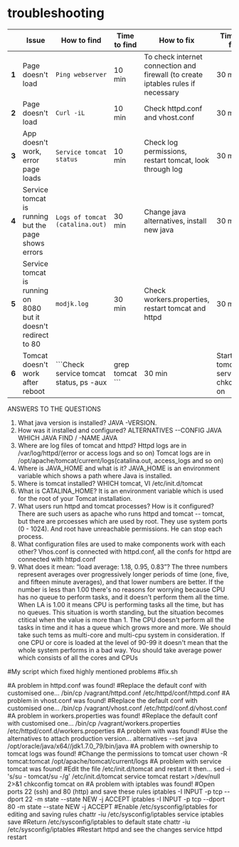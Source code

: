 # troubleshooting

| |     Issue     |  How to find  | Time to find | How to fix | Time to fix |
| :---: | -------------|-------------| ------------| ---------- | ----------- | 
| **1** | Page doesn't load  | ```Ping webserver``` | 10 min | To check internet connection and firewall (to create iptables rules if necessary |30 min| 
| **2** | Page doesn't load  | ```Curl -iL``` | 10 min | Check httpd.conf and vhost.conf |30 min| 
| **3** | App doesn't work, error page loads  | ```Service tomcat status``` | 10 min | Check log permissions, restart tomcat, look through log |30 min| 
| **4** | Service tomcat is running but the page shows errors  | ```Logs of tomcat (catalina.out)``` | 30 min | Change java alternatives, install new java | 30 min| 
| **5** | Service tomcat is running on 8080 but it doesn't redirect to 80  | ```modjk.log``` | 30 min | Check workers.properties, restart tomcat and httpd | 30 min| 
| **6** | Tomcat doesn't work after reboot  | ```Check service tomcat status, ps -aux | grep tomcat ``` | 30 min | Start tomcat service, chkconfig on |15 min| 

ANSWERS TO THE QUESTIONS
1. What java version is installed? 
JAVA -VERSION. 
2. How was it installed and configured?
ALTERNATIVES --CONFIG JAVA
WHICH JAVA
FIND / -NAME JAVA 
3. Where are log files of tomcat and httpd?
Httpd logs are in /var/log/httpd/(error or access logs and so on)
Tomcat logs are in /opt/apache/tomcat/current/logs(catalina.out, access_logs and so on)
4. Where is JAVA_HOME and what is it?
JAVA_HOME is an environment variable which shows a path where Java is installed.
5. Where is tomcat installed?
WHICH tomcat, VI /etc/init.d/tomcat
6. What is CATALINA_HOME?
It is an environment variable which is used for the root of your Tomcat installation.
7. What users run httpd and tomcat processes? How is it configured?
There are such users as apache who runs httpd and tomcat -- tomcat, but there are prcoesses which are used by root. They use system ports (0 - 1024). And root have unreachable permissions. He can stop each process.
8. What configuration files are used to make components work with each other?
Vhos.conf is connected with httpd.conf, all the confs for httpd are connected with httpd.conf
9. What does it mean: “load average: 1.18, 0.95, 0.83”?
The three numbers represent averages over progressively longer periods of time (one, five, and fifteen minute averages), and that lower numbers are better.
If the number is less than 1.00 there's no reasons for worrying because CPU has no queue to perform tasks, and it doesn't perform them all the time. When LA is 1.00 it means CPU is performing tasks all the time, but has no queues. This situation is worth standing, but the situation becomes ctitical when the value is more than 1. The CPU doesn't perform all the tasks in time and it has a queue which grows more and more. We should take such tems as multi-core and multi-cpu system in consideration. If one CPU or core is loaded at the level of 90-99 it doesn't mean that the whole system performs in a bad way. You should take average power which consists of all the cores and CPUs

#My script which fixed highly mentioned problems
#fix.sh

#A problem in httpd.conf was found!
#Replace the default conf with customised one...
/bin/cp /vagrant/httpd.conf /etc/httpd/conf/httpd.conf
#A problem in vhost.conf was found!
#Replace the default conf with customised one...
/bin/cp /vagrant/vhost.conf /etc/httpd/conf.d/vhost.conf
#A problem in workers.properties was found!
#Replace the default conf with customised one...
/bin/cp /vagrant/workers.properties /etc/httpd/conf.d/workers.properties
#A problem with was found!
#Use the alternatives to attach production version...
alternatives --set java /opt/oracle/java/x64//jdk1.7.0_79/bin/java
#A problem with ownership to tomcat logs was found!
#Change the permissions to tomcat user
chown -R tomcat:tomcat /opt/apache/tomcat/current/logs
#A problem with service tomcat was found!
#Edit the file /etc/init.d/tomcat and restart it then...
sed -i 's/su - tomcat/su -/g' /etc/init.d/tomcat
service tomcat restart >/dev/null 2>&1
chkconfig tomcat on
#A problem with iptables was found!
#Open ports 22 (ssh) and 80 (http) and save these rules
iptables -I INPUT -p tcp --dport 22 -m state --state NEW -j ACCEPT
iptables -I INPUT -p tcp --dport 80 -m state --state NEW -j ACCEPT
#Enable /etc/sysconfig/iptables for editing and saving rules
chattr -iu /etc/sysconfig/iptables
service iptables save
#Return /etc/sysconfig/iptables to default state
chattr -iu /etc/sysconfig/iptables
#Restart httpd and see the changes
service httpd restart































